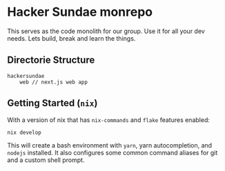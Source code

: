 # Hacker Sundae monrepo

This serves as the code monolith for our group. Use it for all your dev needs. Lets build, break and learn the things.

## Directorie Structure

```text
hackersundae
    web // next.js web app
```

## Getting Started (`nix`)

With a version of nix that has `nix-commands` and `flake` features enabled:

```bash
nix develop
```

This will create a bash environment with `yarn`, yarn autocompletion, and `nodejs` installed. It also configures some common command aliases for git and a custom shell prompt.
